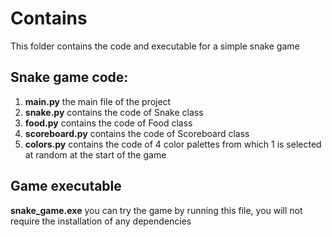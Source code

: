 # Contains

This folder contains the code and executable for a simple snake game

## Snake game code:
1. **main.py** the main file of the project
2. **snake.py** contains the code of Snake class
3. **food.py** contains the code of Food class
4. **scoreboard.py** contains the code of Scoreboard class
5. **colors.py** contains the code of 4 color palettes from which 1 is selected at random at the start of the game


## Game executable
**snake_game.exe** you can try the game by running this file, you will not require the installation of any dependencies